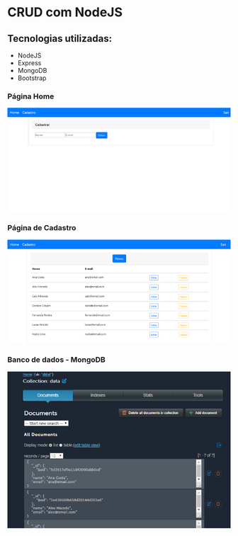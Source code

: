 # CRUD com NodeJS 
## Tecnologias utilizadas:
* NodeJS
* Express
* MongoDB
* Bootstrap


### Página Home

![Page_Home](https://github.com/Alissandra/CRUD-NodeJS/blob/master/img/home.png)

### Página de Cadastro

![Page_Cadastro](https://github.com/Alissandra/CRUD-NodeJS/blob/master/img/Cadastro.png)

### Banco de dados - MongoDB

![BancoDeDados_MongoDB](https://github.com/Alissandra/CRUD-NodeJS/blob/master/img/dblist_mongoDB.png)
